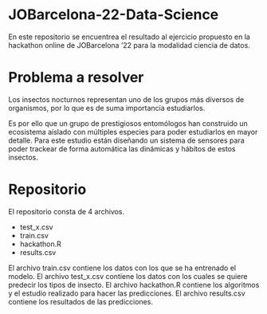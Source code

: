 # JOBarcelona-22-Data-Science
En este repositorio se encuentrea el resultado al ejercicio propuesto en la hackathon online de JOBarcelona ’22 para la modalidad ciencia de datos.

# Problema a resolver

Los insectos nocturnos representan uno de los grupos más diversos de organismos, por lo que es de suma importancia estudiarlos.

Es por ello que un grupo de prestigiosos entomólogos han construido un ecosistema aislado con múltiples especies para poder estudiarlos en mayor detalle. Para este estudio están diseñando un sistema de sensores para poder trackear de forma automática las dinámicas y hábitos de estos insectos.

# Repositorio

El repositorio consta de 4 archivos.

* test_x.csv 
* train.csv
* hackathon.R
* results.csv 

El archivo train.csv contiene los datos con los que se ha entrenado el modelo. 
El archivo test_x.csv contiene los datos con los cuales se quiere predecir los tipos de insecto. 
El archivo hackathon.R contiene los algoritmos y el estudio realizado para hacer las predicciones. 
El archivo results.csv contiene los resultados de las predicciones. 

